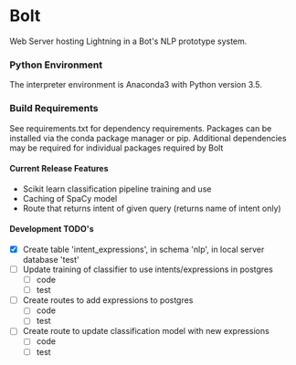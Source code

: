 # Bolt
Web Server hosting Lightning in a Bot's NLP prototype system.

### Python Environment
The interpreter environment is Anaconda3 with Python version 3.5.

### Build Requirements
See requirements.txt for dependency requirements.
Packages can be installed via the conda package manager or pip.
Additional dependencies may be required for individual packages required by Bolt

#### Current Release Features
- Scikit learn classification pipeline training and use
- Caching of SpaCy model
- Route that returns intent of given query (returns name of intent only)

#### Development TODO's
- [x] Create table 'intent_expressions', in schema 'nlp', in local server database 'test'
- [ ] Update training of classifier to use intents/expressions in postgres
	- [ ] code
	- [ ] test
- [ ] Create routes to add expressions to postgres
	- [ ] code
	- [ ] test
- [ ] Create route to update classification model with new expressions
	- [ ] code
	- [ ] test